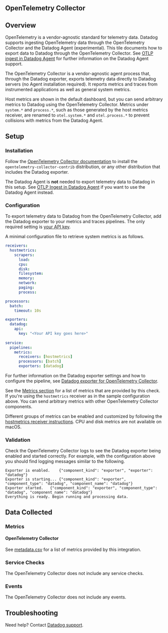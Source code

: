 ## OpenTelemetry Collector

## Overview

OpenTelemetry is a vendor-agnostic standard for telemetry data. Datadog supports ingesting OpenTelemetry data through the OpenTelemetry Collector and the Datadog Agent (experimental). This tile documents how to export data to Datadog through the OpenTelemetry Collector. See [OTLP ingest in Datadog Agent][7] for further information on the Datadog Agent support.

The OpenTelemetry Collector is a vendor-agnostic agent process that, through the Datadog exporter, exports telemetry data directly to Datadog servers (no Agent installation required). It reports metrics and traces from instrumented applications as well as general system metrics.

Host metrics are shown in the default dashboard, but you can send arbitrary metrics to Datadog using the OpenTelemetry Collector. Metrics under `system.*` and `process.*`, such as those generated by the host metrics receiver, are renamed to `otel.system.*` and `otel.process.*` to prevent collisions with metrics from the Datadog Agent.

## Setup

### Installation

Follow the [OpenTelemetry Collector documentation][1] to install the `opentelemetry-collector-contrib` distribution, or any other distribution that includes the Datadog exporter.

The Datadog Agent is **not** needed to export telemetry data to Datadog in this setup. See [OTLP Ingest in Datadog Agent][7] if you want to use the Datadog Agent instead.
### Configuration

To export telemetry data to Datadog from the OpenTelemetry Collector, add the Datadog exporter to your metrics and traces pipelines.
The only required setting is [your API key][2].

A minimal configuration file to retrieve system metrics is as follows.

``` yaml
receivers:
  hostmetrics:
    scrapers:
      load:
      cpu:
      disk:
      filesystem:
      memory:
      network:
      paging:
      process:

processors:
  batch:
    timeout: 10s

exporters:
  datadog:
    api:
      key: "<Your API key goes here>"
      
service:
  pipelines:
    metrics:
      receivers: [hostmetrics]
      processors: [batch]
      exporters: [datadog]
```

For further information on the Datadog exporter settings and how to configure the pipeline, see [Datadog exporter for OpenTelemetry Collector][3].

See the [Metrics section](#metrics) for a list of metrics that are provided by this check. If you're using the `hostmetrics` receiver as in the sample configuration above. You can send arbitrary metrics with other OpenTelemetry Collector components.

Different groups of metrics can be enabled and customized by following the [hostmetrics receiver instructions][4].
CPU and disk metrics are not available on macOS.

### Validation

Check the OpenTelemetry Collector logs to see the Datadog exporter being enabled and started correctly.
For example, with the configuration above you should find logging messages similar to the following.

``` 
Exporter is enabled.	{"component_kind": "exporter", "exporter": "datadog"}
Exporter is starting...	{"component_kind": "exporter", "component_type": "datadog", "component_name": "datadog"}
Exporter started.	{"component_kind": "exporter", "component_type": "datadog", "component_name": "datadog"}
Everything is ready. Begin running and processing data.
```

## Data Collected

### Metrics

#### OpenTelemetry Collector

See [metadata.csv][5] for a list of metrics provided by this integration.

### Service Checks

The OpenTelemetry Collector does not include any service checks.

### Events

The OpenTelemetry Collector does not include any events.

## Troubleshooting

Need help? Contact [Datadog support][6].


[1]: https://opentelemetry.io/docs/collector/getting-started/
[2]: https://app.datadoghq.com/organization-settings/api-keys
[3]: https://docs.datadoghq.com/tracing/setup_overview/open_standards/otel_collector_datadog_exporter/
[4]: https://github.com/open-telemetry/opentelemetry-collector/tree/master/receiver/hostmetricsreceiver
[5]: https://github.com/DataDog/integrations-core/blob/master/opentelemetry/metadata.csv
[6]: https://docs.datadoghq.com/help/
[7]: https://docs.datadoghq.com/tracing/setup_overview/open_standards/otlp_ingest_in_the_agent/
